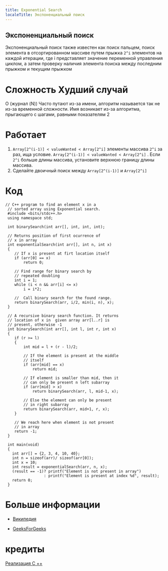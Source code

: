 ```yaml
---
title: Exponential Search
localeTitle: Экспоненциальный поиск
---
```

## Экспоненциальный поиск

Экспоненциальный поиск также известен как поиск пальцем, поиск элемента в отсортированном массиве путем прыжка `2^i` элементов на каждой итерации, где i представляет значение переменной управления циклом, а затем проверку наличия элемента поиска между последним прыжком и текущим прыжком

# Сложность Худший случай

O (журнал (N)) Часто путают из-за имени, алгоритм называется так не из-за временной сложности. Имя возникает из-за алгоритма, прыгающего с шагами, равными показателям 2

# Работает

1.  `Array[2^(i-1)] < valueWanted < Array[2^i]` элементы массива `2^i` за раз, ища условие. `Array[2^(i-1)] < valueWanted < Array[2^i]` . Если `2^i` больше длины массива, установите верхнюю границу длины массива.
2.  Сделайте двоичный поиск между `Array[2^(i-1)]` и `Array[2^i]`

# Код
```
// C++ program to find an element x in a 
 // sorted array using Exponential search. 
 #include <bits/stdc++.h> 
 using namespace std; 
 
 int binarySearch(int arr[], int, int, int); 
 
 // Returns position of first ocurrence of 
 // x in array 
 int exponentialSearch(int arr[], int n, int x) 
 { 
    // If x is present at firt location itself 
    if (arr[0] == x) 
        return 0; 
 
    // Find range for binary search by 
    // repeated doubling 
    int i = 1; 
    while (i < n && arr[i] <= x) 
        i = i*2; 
 
    //  Call binary search for the found range. 
    return binarySearch(arr, i/2, min(i, n), x); 
 } 
 
 // A recursive binary search function. It returns 
 // location of x in  given array arr[l..r] is 
 // present, otherwise -1 
 int binarySearch(int arr[], int l, int r, int x) 
 { 
    if (r >= l) 
    { 
        int mid = l + (r - l)/2; 
 
        // If the element is present at the middle 
        // itself 
        if (arr[mid] == x) 
            return mid; 
 
        // If element is smaller than mid, then it 
        // can only be present n left subarray 
        if (arr[mid] > x) 
            return binarySearch(arr, l, mid-1, x); 
 
        // Else the element can only be present 
        // in right subarray 
        return binarySearch(arr, mid+1, r, x); 
    } 
 
    // We reach here when element is not present 
    // in array 
    return -1; 
 } 
 
 int main(void) 
 { 
   int arr[] = {2, 3, 4, 10, 40}; 
   int n = sizeof(arr)/ sizeof(arr[0]); 
   int x = 10; 
   int result = exponentialSearch(arr, n, x); 
   (result == -1)? printf("Element is not present in array") 
                 : printf("Element is present at index %d", result); 
   return 0; 
 } 
```

# Больше информации

*   [Википедия](https://en.wikipedia.org/wiki/Exponential_search)
    
*   [GeeksForGeeks](https://www.geeksforgeeks.org/exponential-search/)
    

# кредиты

[Реализация C ++](https://www.wikitechy.com/technology/exponential-search/)
